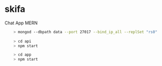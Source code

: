 # skifa
Chat App MERN


```bash
    > mongod --dbpath data --port 27017 --bind_ip_all --replSet "rs0"
    
    > cd api
    > npm start

    > cd app
    > npm start
```